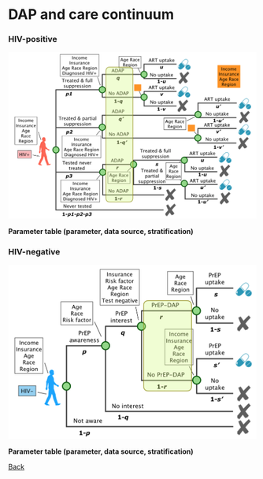 # DAP and care continuum
### HIV-positive
![ART continuum](figures/ARTContinuum.png)

**Parameter table (parameter, data source, stratification)**

### HIV-negative
![PrEP continuum](figures/PrEPContinuum.png)

**Parameter table (parameter, data source, stratification)**

<a href="CostingModelSum.md">Back</a>